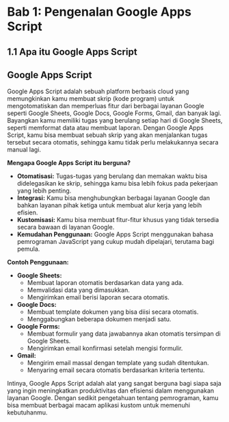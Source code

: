 # Bab 1: Pengenalan Google Apps Script

## 1.1 Apa itu Google Apps Script

## Google Apps Script

Google Apps Script adalah sebuah platform berbasis cloud yang memungkinkan kamu membuat skrip (kode program) untuk mengotomatiskan dan memperluas fitur dari berbagai layanan Google seperti Google Sheets, Google Docs, Google Forms, Gmail, dan banyak lagi. Bayangkan kamu memiliki tugas yang berulang setiap hari di Google Sheets, seperti memformat data atau membuat laporan. Dengan Google Apps Script, kamu bisa membuat sebuah skrip yang akan menjalankan tugas tersebut secara otomatis, sehingga kamu tidak perlu melakukannya secara manual lagi.

**Mengapa Google Apps Script itu berguna?**

* **Otomatisasi:** Tugas-tugas yang berulang dan memakan waktu bisa didelegasikan ke skrip, sehingga kamu bisa lebih fokus pada pekerjaan yang lebih penting.
* **Integrasi:** Kamu bisa menghubungkan berbagai layanan Google dan bahkan layanan pihak ketiga untuk membuat alur kerja yang lebih efisien.
* **Kustomisasi:** Kamu bisa membuat fitur-fitur khusus yang tidak tersedia secara bawaan di layanan Google.
* **Kemudahan Penggunaan:** Google Apps Script menggunakan bahasa pemrograman JavaScript yang cukup mudah dipelajari, terutama bagi pemula.

**Contoh Penggunaan:**

* **Google Sheets:**
    * Membuat laporan otomatis berdasarkan data yang ada.
    * Memvalidasi data yang dimasukkan.
    * Mengirimkan email berisi laporan secara otomatis.
* **Google Docs:**
    * Membuat template dokumen yang bisa diisi secara otomatis.
    * Menggabungkan beberapa dokumen menjadi satu.
* **Google Forms:**
    * Membuat formulir yang data jawabannya akan otomatis tersimpan di Google Sheets.
    * Mengirimkan email konfirmasi setelah mengisi formulir.
* **Gmail:**
    * Mengirim email massal dengan template yang sudah ditentukan.
    * Menyaring email secara otomatis berdasarkan kriteria tertentu.

Intinya, Google Apps Script adalah alat yang sangat berguna bagi siapa saja yang ingin meningkatkan produktivitas dan efisiensi dalam menggunakan layanan Google. Dengan sedikit pengetahuan tentang pemrograman, kamu bisa membuat berbagai macam aplikasi kustom untuk memenuhi kebutuhanmu.
